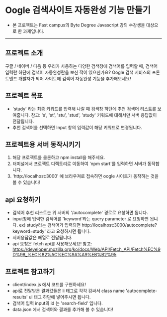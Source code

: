 # Oogle 검색사이트 자동완성 기능 만들기

- 본 프로젝트는 Fast campus의 Byte Degree Javascript 강의 수강생을 대상으로 한 과제입니다.

---

## 프로젝트 소개
구글 / 네이버 / 다음 등 우리가 사용하는 다양한 검색창에 검색어를 입력할 때, 검색어 입력란 하단에 검색어 자동완성란을 보신 적이 있으신가요?
Oogle 검색 서비스의 프론트엔드 개발자가 되어 사이트에 검색어 자동완성 기능을 추가해보세요!

## 프로젝트 목표
- 'study' 라는 최종 키워드를 입력해 나갈 때 검색창 하단에 추천 검색어 리스트를 보여줍니다.
  참고: 's', 'st', 'stu', 'stud', 'study' 키워드에 대해서만 서버 응답값이 전달됩니다.
- 추천 검색어를 선택하면 Input 창의 입력값이 해당 키워드로 변경됩니다.

## 프로젝트용 서버 동작시키기
1. 해당 프로젝트를 클론하고 npm install을 해주세요.
2. 터미널에서 프로젝트 디렉토리로 이동하여 'npm start'를 입력하면 서버가 동작합니다.
3. 'http://localhost:3000' 에 브라우져로 접속하면 oogle 사이트가 동작하는 것을 볼 수 있습니다!

## api 요청하기
- 검색어 추천 리스트는 위 서버의 '/autocomplete' 경로로 요청하면 됩니다.
- input창에 입력한 검색어를 'keyword'라는 query parameter 로 요청하면 됩니다.
  ex) study라는 검색어가 입력되면 http://localhost:3000/autocomplete?keyword=study' 라고 요청하시면 됩니다.
- 서버응답값은 배열로 전달됩니다.
- api 요청은 fetch api를 사용해보세요!
  참고: https://developer.mozilla.org/ko/docs/Web/API/Fetch_API/Fetch%EC%9D%98_%EC%82%AC%EC%9A%A9%EB%B2%95

## 프로젝트 참고하기
- client/index.js 에서 코드를 구현하세요!
- api로 전달받은 결과값들은 li 태그로 각각 감싸서 class name 'autocomplete-results' ul 태그 하단에 넣어주시면 됩니다.
- 검색어 입력 input의 id 는 'search-field' 입니다.
- data.json 에서 검색어와 결과를 추가해 볼 수 있습니다!